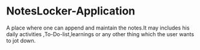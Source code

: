 # NotesLocker-Application
A place where one can append and maintain the notes.It may includes his daily activities ,To-Do-list,learnings or any other thing which the user wants to jot down.
